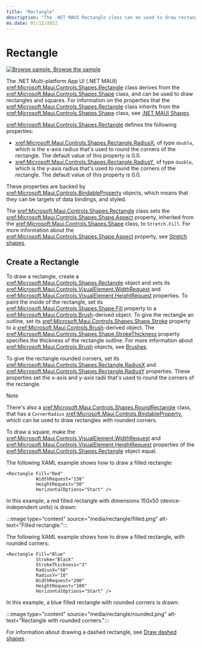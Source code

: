 ```yaml
---
title: "Rectangle"
description: "The .NET MAUI Rectangle class can be used to draw rectangles."
ms.date: 01/12/2022
---
```


# Rectangle

[![Browse sample.](~/media/code-sample.png) Browse the sample](/samples/dotnet/maui-samples/userinterface-shapes)

The .NET Multi-platform App UI (.NET MAUI) <xref:Microsoft.Maui.Controls.Shapes.Rectangle> class derives from the <xref:Microsoft.Maui.Controls.Shapes.Shape> class, and can be used to draw rectangles and squares. For information on the properties that the <xref:Microsoft.Maui.Controls.Shapes.Rectangle> class inherits from the <xref:Microsoft.Maui.Controls.Shapes.Shape> class, see [.NET MAUI Shapes](index.md).

<xref:Microsoft.Maui.Controls.Shapes.Rectangle> defines the following properties:

- <xref:Microsoft.Maui.Controls.Shapes.Rectangle.RadiusX>, of type `double`, which is the x-axis radius that's used to round the corners of the rectangle. The default value of this property is 0.0.
- <xref:Microsoft.Maui.Controls.Shapes.Rectangle.RadiusY>, of type `double`, which is the y-axis radius that's used to round the corners of the rectangle. The default value of this property is 0.0.

These properties are backed by <xref:Microsoft.Maui.Controls.BindableProperty> objects, which means that they can be targets of data bindings, and styled.

The <xref:Microsoft.Maui.Controls.Shapes.Rectangle> class sets the <xref:Microsoft.Maui.Controls.Shapes.Shape.Aspect> property, inherited from the <xref:Microsoft.Maui.Controls.Shapes.Shape> class, to `Stretch.Fill`. For more information about the <xref:Microsoft.Maui.Controls.Shapes.Shape.Aspect> property, see [Stretch shapes](index.md#stretch-shapes).

## Create a Rectangle

To draw a rectangle, create a <xref:Microsoft.Maui.Controls.Shapes.Rectangle> object and sets its <xref:Microsoft.Maui.Controls.VisualElement.WidthRequest> and <xref:Microsoft.Maui.Controls.VisualElement.HeightRequest> properties. To paint the inside of the rectangle, set its <xref:Microsoft.Maui.Controls.Shapes.Shape.Fill> property to a <xref:Microsoft.Maui.Controls.Brush>-derived object. To give the rectangle an outline, set its <xref:Microsoft.Maui.Controls.Shapes.Shape.Stroke> property to a <xref:Microsoft.Maui.Controls.Brush>-derived object. The <xref:Microsoft.Maui.Controls.Shapes.Shape.StrokeThickness> property specifies the thickness of the rectangle outline. For more information about <xref:Microsoft.Maui.Controls.Brush> objects, see [Brushes](~/user-interface/brushes/index.md).

To give the rectangle rounded corners, set its <xref:Microsoft.Maui.Controls.Shapes.Rectangle.RadiusX> and <xref:Microsoft.Maui.Controls.Shapes.Rectangle.RadiusY> properties. These properties set the x-axis and y-axis radii that's used to round the corners of the rectangle.

> [!NOTE]
> There's also a <xref:Microsoft.Maui.Controls.Shapes.RoundRectangle> class, that has a `CornerRadius` <xref:Microsoft.Maui.Controls.BindableProperty>, which can be used to draw rectangles with rounded corners.

To draw a square, make the <xref:Microsoft.Maui.Controls.VisualElement.WidthRequest> and <xref:Microsoft.Maui.Controls.VisualElement.HeightRequest> properties of the <xref:Microsoft.Maui.Controls.Shapes.Rectangle> object equal.

The following XAML example shows how to draw a filled rectangle:

```xaml
<Rectangle Fill="Red"
           WidthRequest="150"
           HeightRequest="50"
           HorizontalOptions="Start" />
```

In this example, a red filled rectangle with dimensions 150x50 (device-independent units) is drawn:

:::image type="content" source="media/rectangle/filled.png" alt-text="Filled rectangle.":::

The following XAML example shows how to draw a filled rectangle, with rounded corners:

```xaml
<Rectangle Fill="Blue"
           Stroke="Black"
           StrokeThickness="3"
           RadiusX="50"
           RadiusY="10"
           WidthRequest="200"
           HeightRequest="100"
           HorizontalOptions="Start" />
```

In this example, a blue filled rectangle with rounded corners is drawn:

:::image type="content" source="media/rectangle/rounded.png" alt-text="Rectangle with rounded corners.":::

For information about drawing a dashed rectangle, see [Draw dashed shapes](index.md#draw-dashed-shapes).
